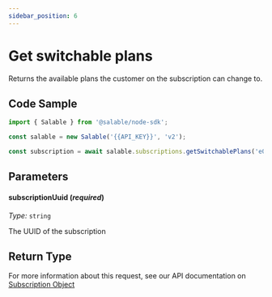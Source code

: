 ```yaml
---
sidebar_position: 6
---
```


# Get switchable plans

Returns the available plans the customer on the subscription can change to.

## Code Sample

```typescript
import { Salable } from '@salable/node-sdk';

const salable = new Salable('{{API_KEY}}', 'v2');

const subscription = await salable.subscriptions.getSwitchablePlans('e0517f96-1ac0-4631-a52b-56ace9d1168c');
```

## Parameters

#### subscriptionUuid (_required_)

_Type:_ `string`

The UUID of the subscription

## Return Type

For more information about this request, see our API documentation on [Subscription Object](https://docs.salable.app/api/v2#tag/Subscriptions/operation/getSubscriptionUpdatablePlans)
